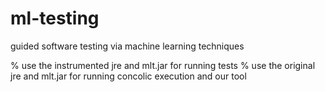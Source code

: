 # ml-testing
guided software testing via machine learning techniques

% use the instrumented jre and mlt.jar for running tests
% use the original jre and mlt.jar for running concolic execution and our tool